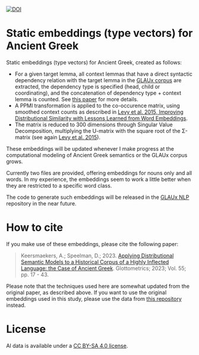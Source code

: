 [![DOI](https://zenodo.org/badge/DOI/10.5281/zenodo.15774921.svg)](https://zenodo.org/doi/10.5281/zenodo.15774921)

# Static embeddings (type vectors) for Ancient Greek

Static embeddings (type vectors) for Ancient Greek, created as follows:
* For a given target lemma, all context lemmas that have a direct syntactic dependency relation with the target lemma in the [GLAUx corpus](https://github.com/alekkeersmaekers/glaux) are extracted, the dependency type is specified (head, child or coordinating), and the concatenation of dependency type + context lemma is counted. See [this paper](https://doi.org/10.53482/2023_55_410) for more details.
* A PPMI transformation is applied to the co-occurence matrix, using smoothed context counts as described in [Levy et al. 2015, Improving Distributional Similarity
with Lessons Learned from Word Embeddings](https://doi.org/10.1162/tacl_a_00134).
* The matrix is reduced to 300 dimensions through Singular Value Decomposition, multiplying the U-matrix with the square root of the Σ-matrix (see again [Levy et al. 2015](https://doi.org/10.1162/tacl_a_00134)).

These embeddings will be updated whenever I make progress at the computational modeling of Ancient Greek semantics or the GLAUx corpus grows.

Currently two files are provided, offering embeddings for nouns only and all words. In my experience, the embeddings seem to work a little better when they are restricted to a specific word class.

The code to generate such embeddings will be released in the [GLAUx NLP](https://github.com/alekkeersmaekers/glaux-nlp) repository in the near future.

# How to cite

If you make use of these embeddings, please cite the following paper:

> Keersmaekers, A.; Speelman, D.; 2023. [Applying Distributional Semantic Models to a Historical Corpus of a Highly Inflected Language: the Case of Ancient Greek](https://doi.org/10.53482/2023_55_410). Glottometrics; 2023; Vol. 55; pp. 17 - 43.

Please note that the techniques used here are somewhat updated from the original paper, as described above. If you want to use the original embeddings used in this study, please use the data from [this repository](https://github.com/alekkeersmaekers/greek-count-vectors) instead.

# License

Al data is available under a [CC BY-SA 4.0 license](https://creativecommons.org/licenses/by-sa/4.0/).

